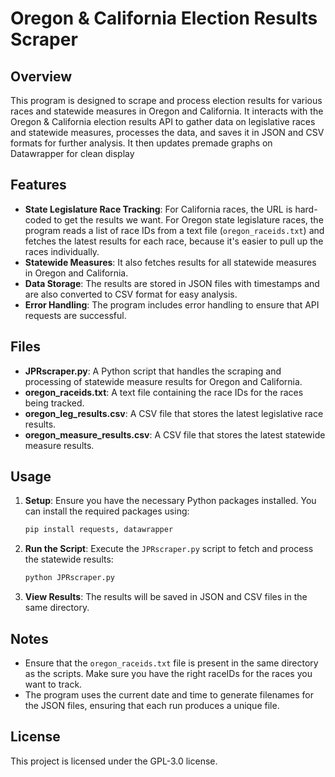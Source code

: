 # Oregon & California Election Results Scraper

## Overview

This program is designed to scrape and process election results for various races and statewide measures in Oregon and California. It interacts with the Oregon & California election results API to gather data on legislative races and statewide measures, processes the data, and saves it in JSON and CSV formats for further analysis. It then updates premade graphs on Datawrapper for clean display

## Features

- **State Legislature Race Tracking**: For California races, the URL is hard-coded to get the results we want. For Oregon state legislature races, the program reads a list of race IDs from a text file (`oregon_raceids.txt`) and fetches the latest results for each race, because it's easier to pull up the races individually.
- **Statewide Measures**: It also fetches results for all statewide measures in Oregon and California.
- **Data Storage**: The results are stored in JSON files with timestamps and are also converted to CSV format for easy analysis.
- **Error Handling**: The program includes error handling to ensure that API requests are successful.

## Files

- **JPRscraper.py**: A Python script that handles the scraping and processing of statewide measure results for Oregon and California.
- **oregon_raceids.txt**: A text file containing the race IDs for the races being tracked.
- **oregon_leg_results.csv**: A CSV file that stores the latest legislative race results.
- **oregon_measure_results.csv**: A CSV file that stores the latest statewide measure results.

## Usage

1. **Setup**: Ensure you have the necessary Python packages installed. You can install the required packages using:
    ```sh
    pip install requests, datawrapper
    ```

3. **Run the Script**: Execute the `JPRscraper.py` script to fetch and process the statewide results:
    ```sh
    python JPRscraper.py
    ```

4. **View Results**: The results will be saved in JSON and CSV files in the same directory.

## Notes

- Ensure that the `oregon_raceids.txt` file is present in the same directory as the scripts. Make sure you have the right raceIDs for the races you want to track.
- The program uses the current date and time to generate filenames for the JSON files, ensuring that each run produces a unique file.

## License

This project is licensed under the GPL-3.0 license.
